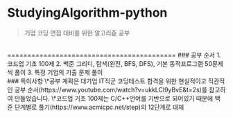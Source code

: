 # StudyingAlgorithm-python
>기업 코딩 면접 대비를 위한 알고리즘 공부
<br>
==========================================
### 공부 순서
1. 코드업 기초 100제
2. 백준 그리디, 탐색(완전, BFS, DFS), 기본 동적프로그램 50문제씩 풀이
3. 특정 기업의 기출 문제 풀이
<br>
### 특이사항
\*공부 계획은 대기업 IT직군 코딩테스트 합격을 위한 현실적이고 직관적인 공부 순서(https://www.youtube.com/watch?v=ukkLCl9yBvE&t=2s)를 참고하여 만들었습니다.
\*코드업 기초 100제는 C/C++언어를 기반으로 되어있기 때문에 백준 단계별로 풀기(https://www.acmicpc.net/step)의 12단계로 대체
